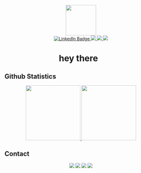 <div id="header" align="center">
  <img src="https://media.giphy.com/media/M9gbBd9nbDrOTu1Mqx/giphy.gif" width="100"/>
  <div id="badges">
    <a href="https://www.linkedin.com/in/malik-huzafah-khan-568b181b5/">
      <img src="https://img.shields.io/badge/Malik%20Huzafah-blue?style=for-the-badge&logo=linkedin&logoColor=white" alt="LinkedIn Badge"/>
    </a>
    <a href="mailto:huzafahrajput10@gmail.com">
      <img src="https://img.shields.io/badge/-huzafahrajput10@gmail.com-D14836?style=for-the-badge&logo=Gmail&logoColor=white"/>
    </a>
    <a href="https://www.instagram.com/malik_huzafah/">
      <img src="https://img.shields.io/badge/-@malik_huzafah-E4405F?style=flat&logo=Instagram&logoColor=white"/>
    </a>
    <a href="https://www.facebook.com/malik.huzafah/">
      <img src="https://img.shields.io/badge/-@malik.huzafah-1877F2?style=flat&logo=Facebook&logoColor=white"/>
    </a>
  </div>
  <img src="https://komarev.com/ghpvc/?username=malikhuzafah&style=flat-square&color=blue" alt=""/>
  <h1>
    hey there
    <img src="https://giphy.com/embed/hvRJCLFzcasrR4ia7z" width="10px" height="10px"/>
  </h1>
</div>



## Github Statistics
<p align="center">
<a href="https://github.com/malikhuzafah">
  <img height="180em" src="https://github-readme-stats-eight-theta.vercel.app/api?username=malikhuzafah&show_icons=true&theme=gotham&include_all_commits=true&count_private=true"/>
  <img height="180em" src="https://github-readme-stats.vercel.app/api/top-langs/?username=malikhuzafah&layout=compact&theme=gotham&langs_count=8"/>
</a>
</p>

## Contact

<p align="center">
<a href="https://www.linkedin.com/in/malik-huzafah-khan-568b181b5/"><img src="https://img.shields.io/badge/-Malik%20Huzafah-0077B5?style=flat&logo=Linkedin&logoColor=white"/></a>
<a href="mailto:huzafahrajput10@gmail.com"><img src="https://img.shields.io/badge/-huzafahrajput10@gmail.com-D14836?style=flat&logo=Gmail&logoColor=white"/></a>
<a href="https://www.instagram.com/malik_huzafah/"><img src="https://img.shields.io/badge/-@malik_huzafah-E4405F?style=flat&logo=Instagram&logoColor=white"/></a>
<a href="https://www.facebook.com/malik.huzafah/"><img src="https://img.shields.io/badge/-@malik.huzafah-1877F2?style=flat&logo=Facebook&logoColor=white"/></a>
</p>
